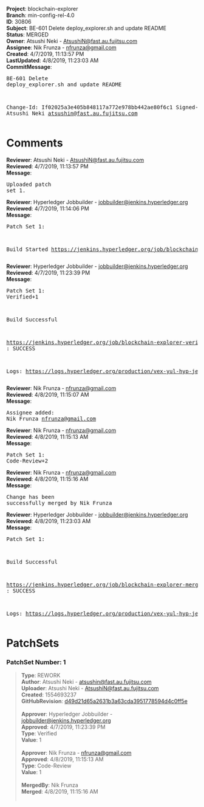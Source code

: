 <strong>Project</strong>: blockchain-explorer<br><strong>Branch</strong>: min-config-rel-4.0<br><strong>ID</strong>: 30806<br><strong>Subject</strong>: BE-601 Delete deploy_explorer.sh and update README<br><strong>Status</strong>: MERGED<br><strong>Owner</strong>: Atsushi Neki - AtsushiN@fast.au.fujitsu.com<br><strong>Assignee</strong>: Nik Frunza - nfrunza@gmail.com<br><strong>Created</strong>: 4/7/2019, 11:13:57 PM<br><strong>LastUpdated</strong>: 4/8/2019, 11:23:03 AM<br><strong>CommitMessage</strong>:<br><pre>BE-601 Delete deploy_explorer.sh and update README

Change-Id: If02025a3e405b848117a772e978bb442ae80f6c1
Signed-off-by: Atsushi Neki <atsushin@fast.au.fujitsu.com>
</pre><h1>Comments</h1><strong>Reviewer</strong>: Atsushi Neki - AtsushiN@fast.au.fujitsu.com<br><strong>Reviewed</strong>: 4/7/2019, 11:13:57 PM<br><strong>Message</strong>: <pre>Uploaded patch set 1.</pre><strong>Reviewer</strong>: Hyperledger Jobbuilder - jobbuilder@jenkins.hyperledger.org<br><strong>Reviewed</strong>: 4/7/2019, 11:14:06 PM<br><strong>Message</strong>: <pre>Patch Set 1:

Build Started https://jenkins.hyperledger.org/job/blockchain-explorer-verify-x86_64/110/</pre><strong>Reviewer</strong>: Hyperledger Jobbuilder - jobbuilder@jenkins.hyperledger.org<br><strong>Reviewed</strong>: 4/7/2019, 11:23:39 PM<br><strong>Message</strong>: <pre>Patch Set 1: Verified+1

Build Successful 

https://jenkins.hyperledger.org/job/blockchain-explorer-verify-x86_64/110/ : SUCCESS

Logs: https://logs.hyperledger.org/production/vex-yul-hyp-jenkins-3/blockchain-explorer-verify-x86_64/110</pre><strong>Reviewer</strong>: Nik Frunza - nfrunza@gmail.com<br><strong>Reviewed</strong>: 4/8/2019, 11:15:07 AM<br><strong>Message</strong>: <pre>Assignee added: Nik Frunza <nfrunza@gmail.com></pre><strong>Reviewer</strong>: Nik Frunza - nfrunza@gmail.com<br><strong>Reviewed</strong>: 4/8/2019, 11:15:13 AM<br><strong>Message</strong>: <pre>Patch Set 1: Code-Review+2</pre><strong>Reviewer</strong>: Nik Frunza - nfrunza@gmail.com<br><strong>Reviewed</strong>: 4/8/2019, 11:15:16 AM<br><strong>Message</strong>: <pre>Change has been successfully merged by Nik Frunza</pre><strong>Reviewer</strong>: Hyperledger Jobbuilder - jobbuilder@jenkins.hyperledger.org<br><strong>Reviewed</strong>: 4/8/2019, 11:23:03 AM<br><strong>Message</strong>: <pre>Patch Set 1:

Build Successful 

https://jenkins.hyperledger.org/job/blockchain-explorer-merge-x86_64/60/ : SUCCESS

Logs: https://logs.hyperledger.org/production/vex-yul-hyp-jenkins-3/blockchain-explorer-merge-x86_64/60</pre><h1>PatchSets</h1><h3>PatchSet Number: 1</h3><blockquote><strong>Type</strong>: REWORK<br><strong>Author</strong>: Atsushi Neki - atsushin@fast.au.fujitsu.com<br><strong>Uploader</strong>: Atsushi Neki - AtsushiN@fast.au.fujitsu.com<br><strong>Created</strong>: 1554693237<br><strong>GitHubRevision</strong>: [d49d21d65a2631b3a63cda3951778594d4c0ff5e](https://github.com/hyperledger/blockchain-explorer/commit/d49d21d65a2631b3a63cda3951778594d4c0ff5e)<br><br><strong>Approver</strong>: Hyperledger Jobbuilder - jobbuilder@jenkins.hyperledger.org<br><strong>Approved</strong>: 4/7/2019, 11:23:39 PM<br><strong>Type</strong>: Verified<br><strong>Value</strong>: 1<br><br><strong>Approver</strong>: Nik Frunza - nfrunza@gmail.com<br><strong>Approved</strong>: 4/8/2019, 11:15:13 AM<br><strong>Type</strong>: Code-Review<br><strong>Value</strong>: 1<br><br><strong>MergedBy</strong>: Nik Frunza<br><strong>Merged</strong>: 4/8/2019, 11:15:16 AM<br><br></blockquote>